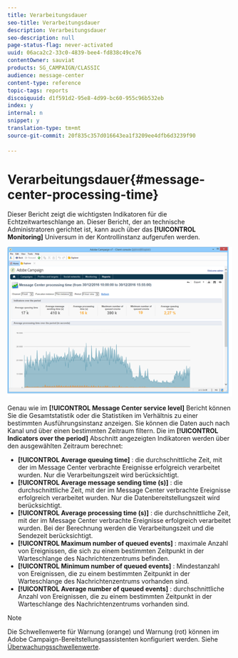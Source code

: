```yaml
---
title: Verarbeitungsdauer
seo-title: Verarbeitungsdauer
description: Verarbeitungsdauer
seo-description: null
page-status-flag: never-activated
uuid: 06aca2c2-33c0-4839-bee4-fd838c49ce76
contentOwner: sauviat
products: SG_CAMPAIGN/CLASSIC
audience: message-center
content-type: reference
topic-tags: reports
discoiquuid: d1f591d2-95e8-4d99-bc60-955c96b532eb
index: y
internal: n
snippet: y
translation-type: tm+mt
source-git-commit: 20f835c357d016643ea1f3209ee4dfb6d3239f90

---
```



# Verarbeitungsdauer{#message-center-processing-time}

Dieser Bericht zeigt die wichtigsten Indikatoren für die Echtzeitwarteschlange an. Dieser Bericht, der an technische Administratoren gerichtet ist, kann auch über das **[!UICONTROL Monitoring]** Universum in der Kontrollinstanz aufgerufen werden.

![](assets/mc_reports_2.png)

Genau wie im **[!UICONTROL Message Center service level]** Bericht können Sie die Gesamtstatistik oder die Statistiken im Verhältnis zu einer bestimmten Ausführungsinstanz anzeigen. Sie können die Daten auch nach Kanal und über einen bestimmten Zeitraum filtern. Die im **[!UICONTROL Indicators over the period]** Abschnitt angezeigten Indikatoren werden über den ausgewählten Zeitraum berechnet:

* **[!UICONTROL Average queuing time]** : die durchschnittliche Zeit, mit der im Message Center verbrachte Ereignisse erfolgreich verarbeitet wurden. Nur die Verarbeitungszeit wird berücksichtigt.
* **[!UICONTROL Average message sending time (s)]** : die durchschnittliche Zeit, mit der im Message Center verbrachte Ereignisse erfolgreich verarbeitet wurden. Nur die Datenbereitstellungszeit wird berücksichtigt.
* **[!UICONTROL Average processing time (s)]** : die durchschnittliche Zeit, mit der im Message Center verbrachte Ereignisse erfolgreich verarbeitet wurden. Bei der Berechnung werden die Verarbeitungszeit und die Sendezeit berücksichtigt.
* **[!UICONTROL Maximum number of queued events]** : maximale Anzahl von Ereignissen, die sich zu einem bestimmten Zeitpunkt in der Warteschlange des Nachrichtenzentrums befinden.
* **[!UICONTROL Minimum number of queued events]** : Mindestanzahl von Ereignissen, die zu einem bestimmten Zeitpunkt in der Warteschlange des Nachrichtenzentrums vorhanden sind.
* **[!UICONTROL Average number of queued events]** : durchschnittliche Anzahl von Ereignissen, die zu einem bestimmten Zeitpunkt in der Warteschlange des Nachrichtenzentrums vorhanden sind.

>[!NOTE]
>
>Die Schwellenwerte für Warnung (orange) und Warnung (rot) können im Adobe Campaign-Bereitstellungsassistenten konfiguriert werden. Siehe [Überwachungsschwellenwerte](../../message-center/using/monitoring-thresholds.md).

